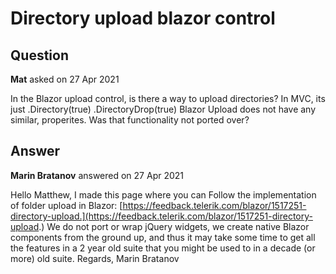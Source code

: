 # Directory upload blazor control

## Question

**Mat** asked on 27 Apr 2021

In the Blazor upload control, is there a way to upload directories? In MVC, its just .Directory(true) .DirectoryDrop(true) Blazor Upload does not have any similar, properites. Was that functionality not ported over?

## Answer

**Marin Bratanov** answered on 27 Apr 2021

Hello Matthew, I made this page where you can Follow the implementation of folder upload in Blazor: [https://feedback.telerik.com/blazor/1517251-directory-upload.](https://feedback.telerik.com/blazor/1517251-directory-upload.) We do not port or wrap jQuery widgets, we create native Blazor components from the ground up, and thus it may take some time to get all the features in a 2 year old suite that you might be used to in a decade (or more) old suite. Regards, Marin Bratanov
